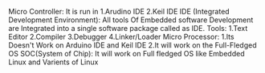 Micro Controller:
          It is run in 1.Arudino IDE
                       2.Keil IDE
IDE (Integrated Development Environment):
        All tools Of Embedded software Development are Integrated into a single software package called as IDE.
Tools:
1.Text Editor
2.Compiler
3.Debugger
4.Linker/Loader
Micro Processor:
    1.Its Doesn't Work on Arduino IDE and Keil IDE
    2.It will work on the Full-Fledged OS 
SOC(System of Chip):
    It will work on Full fledged OS like Embedded Linux and Varients of Linux
     
